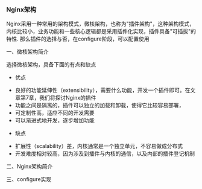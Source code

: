 ### Nginx架构

Nginx采用一种常用的架构模式，微核架构，也称为"插件架构"，这种架构模式，内核比较小，业务功能和一些核心逻辑都是采用插件化实现，插件具备"可插拔"的特性. 那么插件的选择与否，在configure阶段，可以配置使用

一、微核架构简介




选择微核架构，具备下面的有点和缺点
- 优点
* 良好的功能延伸性（extensibility），需要什么功能，开发一个插件即可。在文章第7章，我们将探讨Nginx的插件
* 功能之间是隔离的，插件可以独立的加载和卸载，使得它比较容易部署，
* 可定制性高，适应不同的开发需要
* 可以渐进式地开发，逐步增加功能
- 缺点
* 扩展性（scalability）差，内核通常是一个独立单元，不容易做成分布式
* 开发难度相对较高，因为涉及到插件与内核的通信，以及内部的插件登记机制

二、Nginx架构简介





三、configure实现


